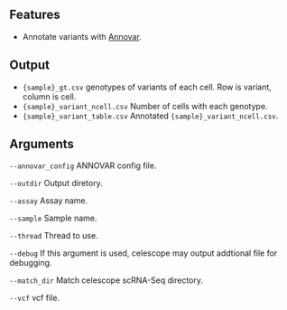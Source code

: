 ## Features
- Annotate variants with [Annovar](https://annovar.openbioinformatics.org/en/latest/).

## Output
- `{sample}_gt.csv` genotypes of variants of each cell. Row is variant, column is cell.
- `{sample}_variant_ncell.csv` Number of cells with each genotype.
- `{sample}_variant_table.csv` Annotated `{sample}_variant_ncell.csv`.


## Arguments
`--annovar_config` ANNOVAR config file.

`--outdir` Output diretory.

`--assay` Assay name.

`--sample` Sample name.

`--thread` Thread to use.

`--debug` If this argument is used, celescope may output addtional file for debugging.

`--match_dir` Match celescope scRNA-Seq directory.

`--vcf` vcf file.

